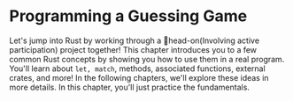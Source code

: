 # Programming a Guessing Game

Let's jump into Rust by working through a 📝head-on(Involving active participation) project together! This chapter introduces you to a few common Rust concepts by showing you how to use them in a real program. You'll learn about `let, match`, methods, associated functions, external crates, and more! In the following chapters, we'll explore these ideas in more details. In this chapter, you'll just practice the fundamentals.

